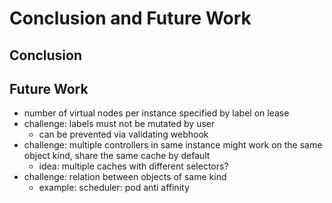 # Conclusion and Future Work

## Conclusion

## Future Work

- number of virtual nodes per instance specified by label on lease
- challenge: labels must not be mutated by user
  - can be prevented via validating webhook
- challenge: multiple controllers in same instance might work on the same object kind, share the same cache by default
  - idea: multiple caches with different selectors?
- challenge: relation between objects of same kind
  - example: scheduler: pod anti affinity
